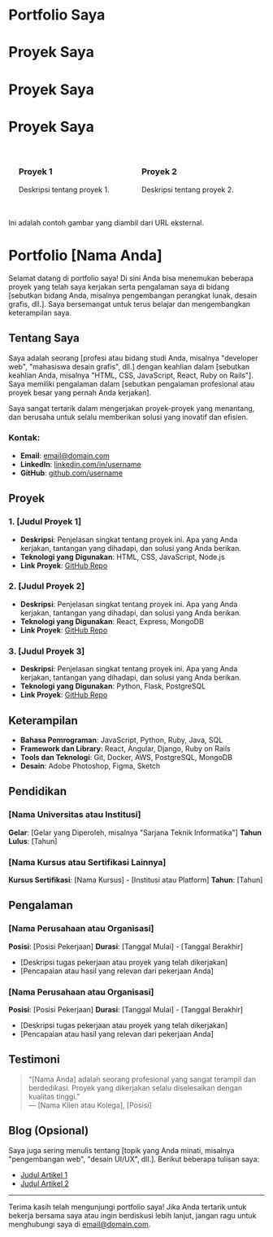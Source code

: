 # Portfolio Saya
# Proyek Saya

# Proyek Saya
# Proyek Saya

<div style="display: flex; justify-content: space-between; padding: 10px;">
  <div style="flex: 1; padding: 10px;">
    <h3>Proyek 1</h3>
    <p>Deskripsi tentang proyek 1.</p>
  </div>
  <div style="flex: 1; padding: 10px;">
    <h3>Proyek 2</h3>
    <p>Deskripsi tentang proyek 2.</p>
  </div>
</div>


Ini adalah contoh gambar yang diambil dari URL eksternal.

# Portfolio [Nama Anda]

Selamat datang di portfolio saya! Di sini Anda bisa menemukan beberapa proyek yang telah saya kerjakan serta pengalaman saya di bidang [sebutkan bidang Anda, misalnya pengembangan perangkat lunak, desain grafis, dll.]. Saya bersemangat untuk terus belajar dan mengembangkan keterampilan saya.

## Tentang Saya

Saya adalah seorang [profesi atau bidang studi Anda, misalnya "developer web", "mahasiswa desain grafis", dll.] dengan keahlian dalam [sebutkan keahlian Anda, misalnya "HTML, CSS, JavaScript, React, Ruby on Rails"]. Saya memiliki pengalaman dalam [sebutkan pengalaman profesional atau proyek besar yang pernah Anda kerjakan].

Saya sangat tertarik dalam mengerjakan proyek-proyek yang menantang, dan berusaha untuk selalu memberikan solusi yang inovatif dan efisien.

### Kontak:
- **Email**: [email@domain.com](mailto:email@domain.com)
- **LinkedIn**: [linkedin.com/in/username](https://www.linkedin.com/in/username)
- **GitHub**: [github.com/username](https://github.com/username)

## Proyek

### 1. **[Judul Proyek 1]**
   - **Deskripsi**: Penjelasan singkat tentang proyek ini. Apa yang Anda kerjakan, tantangan yang dihadapi, dan solusi yang Anda berikan.
   - **Teknologi yang Digunakan**: HTML, CSS, JavaScript, Node.js
   - **Link Proyek**: [GitHub Repo](https://github.com/username/repo1)

### 2. **[Judul Proyek 2]**
   - **Deskripsi**: Penjelasan singkat tentang proyek ini. Apa yang Anda kerjakan, tantangan yang dihadapi, dan solusi yang Anda berikan.
   - **Teknologi yang Digunakan**: React, Express, MongoDB
   - **Link Proyek**: [GitHub Repo](https://github.com/username/repo2)

### 3. **[Judul Proyek 3]**
   - **Deskripsi**: Penjelasan singkat tentang proyek ini. Apa yang Anda kerjakan, tantangan yang dihadapi, dan solusi yang Anda berikan.
   - **Teknologi yang Digunakan**: Python, Flask, PostgreSQL
   - **Link Proyek**: [GitHub Repo](https://github.com/username/repo3)

## Keterampilan

- **Bahasa Pemrograman**: JavaScript, Python, Ruby, Java, SQL
- **Framework dan Library**: React, Angular, Django, Ruby on Rails
- **Tools dan Teknologi**: Git, Docker, AWS, PostgreSQL, MongoDB
- **Desain**: Adobe Photoshop, Figma, Sketch

## Pendidikan

### [Nama Universitas atau Institusi]
**Gelar**: [Gelar yang Diperoleh, misalnya "Sarjana Teknik Informatika"]
**Tahun Lulus**: [Tahun]

### [Nama Kursus atau Sertifikasi Lainnya]
**Kursus Sertifikasi**: [Nama Kursus] - [Institusi atau Platform]
**Tahun**: [Tahun]

## Pengalaman

### [Nama Perusahaan atau Organisasi]
**Posisi**: [Posisi Pekerjaan]
**Durasi**: [Tanggal Mulai] - [Tanggal Berakhir]
- [Deskripsi tugas pekerjaan atau proyek yang telah dikerjakan]
- [Pencapaian atau hasil yang relevan dari pekerjaan Anda]

### [Nama Perusahaan atau Organisasi]
**Posisi**: [Posisi Pekerjaan]
**Durasi**: [Tanggal Mulai] - [Tanggal Berakhir]
- [Deskripsi tugas pekerjaan atau proyek yang telah dikerjakan]
- [Pencapaian atau hasil yang relevan dari pekerjaan Anda]

## Testimoni

> “[Nama Anda] adalah seorang profesional yang sangat terampil dan berdedikasi. Proyek yang dikerjakan selalu diselesaikan dengan kualitas tinggi.”  
> — [Nama Klien atau Kolega], [Posisi]

## Blog (Opsional)

Saya juga sering menulis tentang [topik yang Anda minati, misalnya "pengembangan web", "desain UI/UX", dll.]. Berikut beberapa tulisan saya:
- [Judul Artikel 1](https://blog-link.com/article1)
- [Judul Artikel 2](https://blog-link.com/article2)

---

Terima kasih telah mengunjungi portfolio saya! Jika Anda tertarik untuk bekerja bersama saya atau ingin berdiskusi lebih lanjut, jangan ragu untuk menghubungi saya di [email@domain.com](mailto:email@domain.com).
